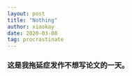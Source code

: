 ```yaml
---
layout: post
title: "Nothing"
author: xiaokay
date: 2020-03-08
tag: procrastinate
---
```


### 这是我拖延症发作不想写论文的一天。
